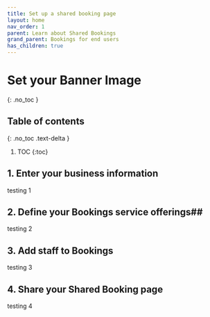 ```yaml
---
title: Set up a shared booking page
layout: home
nav_order: 1
parent: Learn about Shared Bookings
grand_parent: Bookings for end users
has_children: true
---
```

# Set your Banner Image
{: .no_toc }

## Table of contents
{: .no_toc .text-delta }

1. TOC
{:toc}


## 1. Enter your business information ##
testing 1
## 2. Define your Bookings service offerings##
testing 2
## 3. Add staff to Bookings ##
testing 3
## 4. Share your Shared Booking page ##
testing 4
